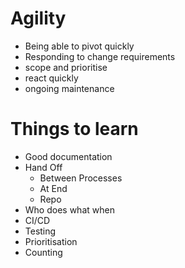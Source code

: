 # Agility
* Being able to pivot quickly
* Responding to change requirements
* scope and prioritise
* react quickly
* ongoing maintenance

# Things to learn
* Good documentation
* Hand Off
  - Between Processes
  - At End
  - Repo
* Who does what when
* CI/CD
* Testing
* Prioritisation
* Counting
